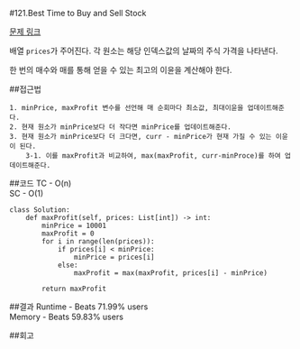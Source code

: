 #121.Best Time to Buy and Sell Stock

[문제 링크](https://leetcode.com/problems/best-time-to-buy-and-sell-stock/)

배열 `prices`가 주어진다. 각 원소는 해당 인덱스값의 날짜의 주식 가격을 나타낸다.

한 번의 매수와 매를 통해 얻을 수 있는 최고의 이윤을 계산해야 한다.

##접근법
```
1. minPrice, maxProfit 변수를 선언해 매 순회마다 최소값, 최대이윤을 업데이트해준다.
2. 현재 원소가 minPrice보다 더 작다면 minPrice를 업데이트해준다.
3. 현재 원소가 minPrice보다 더 크다면, curr - minPrice가 현재 가질 수 있는 이윤이 된다.
    3-1. 이를 maxProfit과 비교하여, max(maxProfit, curr-minProce)를 하여 업데이트해준다.
```

##코드
TC - O(n)<br>
SC - O(1)
```
class Solution:
    def maxProfit(self, prices: List[int]) -> int:
        minPrice = 10001
        maxProfit = 0
        for i in range(len(prices)):
            if prices[i] < minPrice:
                minPrice = prices[i]
            else:
                maxProfit = max(maxProfit, prices[i] - minPrice)
                
        return maxProfit
```

##결과
Runtime - Beats 71.99% users<br>
Memory - Beats 59.83% users

##회고
```
```